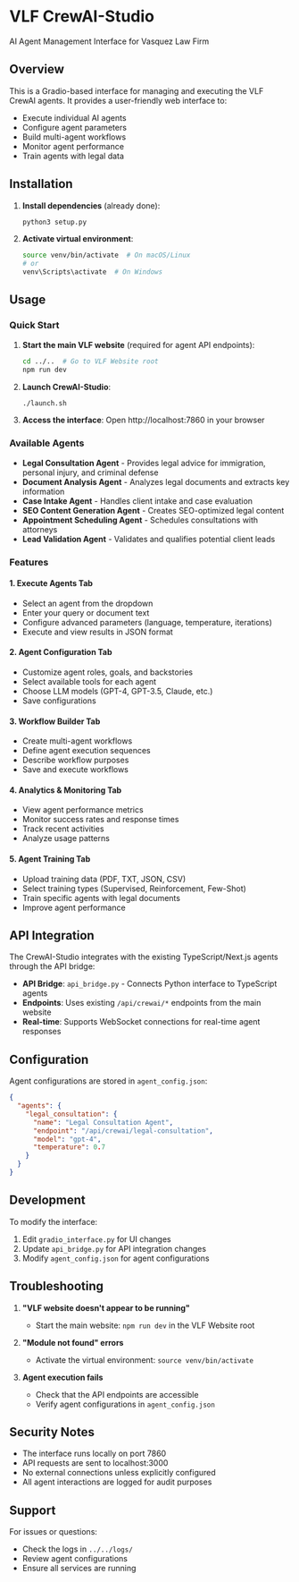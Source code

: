 # VLF CrewAI-Studio

AI Agent Management Interface for Vasquez Law Firm

## Overview

This is a Gradio-based interface for managing and executing the VLF CrewAI agents. It provides a user-friendly web interface to:

- Execute individual AI agents
- Configure agent parameters
- Build multi-agent workflows
- Monitor agent performance
- Train agents with legal data

## Installation

1. **Install dependencies** (already done):

   ```bash
   python3 setup.py
   ```

2. **Activate virtual environment**:
   ```bash
   source venv/bin/activate  # On macOS/Linux
   # or
   venv\Scripts\activate  # On Windows
   ```

## Usage

### Quick Start

1. **Start the main VLF website** (required for agent API endpoints):

   ```bash
   cd ../..  # Go to VLF Website root
   npm run dev
   ```

2. **Launch CrewAI-Studio**:

   ```bash
   ./launch.sh
   ```

3. **Access the interface**:
   Open http://localhost:7860 in your browser

### Available Agents

- **Legal Consultation Agent** - Provides legal advice for immigration, personal injury, and criminal defense
- **Document Analysis Agent** - Analyzes legal documents and extracts key information
- **Case Intake Agent** - Handles client intake and case evaluation
- **SEO Content Generation Agent** - Creates SEO-optimized legal content
- **Appointment Scheduling Agent** - Schedules consultations with attorneys
- **Lead Validation Agent** - Validates and qualifies potential client leads

### Features

#### 1. Execute Agents Tab

- Select an agent from the dropdown
- Enter your query or document text
- Configure advanced parameters (language, temperature, iterations)
- Execute and view results in JSON format

#### 2. Agent Configuration Tab

- Customize agent roles, goals, and backstories
- Select available tools for each agent
- Choose LLM models (GPT-4, GPT-3.5, Claude, etc.)
- Save configurations

#### 3. Workflow Builder Tab

- Create multi-agent workflows
- Define agent execution sequences
- Describe workflow purposes
- Save and execute workflows

#### 4. Analytics & Monitoring Tab

- View agent performance metrics
- Monitor success rates and response times
- Track recent activities
- Analyze usage patterns

#### 5. Agent Training Tab

- Upload training data (PDF, TXT, JSON, CSV)
- Select training types (Supervised, Reinforcement, Few-Shot)
- Train specific agents with legal documents
- Improve agent performance

## API Integration

The CrewAI-Studio integrates with the existing TypeScript/Next.js agents through the API bridge:

- **API Bridge**: `api_bridge.py` - Connects Python interface to TypeScript agents
- **Endpoints**: Uses existing `/api/crewai/*` endpoints from the main website
- **Real-time**: Supports WebSocket connections for real-time agent responses

## Configuration

Agent configurations are stored in `agent_config.json`:

```json
{
  "agents": {
    "legal_consultation": {
      "name": "Legal Consultation Agent",
      "endpoint": "/api/crewai/legal-consultation",
      "model": "gpt-4",
      "temperature": 0.7
    }
  }
}
```

## Development

To modify the interface:

1. Edit `gradio_interface.py` for UI changes
2. Update `api_bridge.py` for API integration changes
3. Modify `agent_config.json` for agent configurations

## Troubleshooting

1. **"VLF website doesn't appear to be running"**

   - Start the main website: `npm run dev` in the VLF Website root

2. **"Module not found" errors**

   - Activate the virtual environment: `source venv/bin/activate`

3. **Agent execution fails**
   - Check that the API endpoints are accessible
   - Verify agent configurations in `agent_config.json`

## Security Notes

- The interface runs locally on port 7860
- API requests are sent to localhost:3000
- No external connections unless explicitly configured
- All agent interactions are logged for audit purposes

## Support

For issues or questions:

- Check the logs in `../../logs/`
- Review agent configurations
- Ensure all services are running
